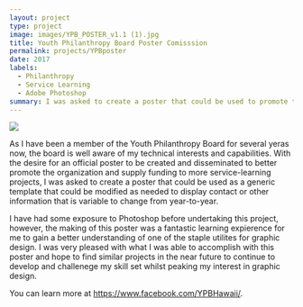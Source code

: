 ```yaml
---
layout: project
type: project
image: images/YPB_POSTER_v1.1 (1).jpg
title: Youth Philanthropy Board Poster Comisssion
permalink: projects/YPBposter
date: 2017
labels:
  - Philanthropy
  - Service Learning
  - Adobe Photoshop
summary: I was asked to create a poster that could be used to promote the Youth Philanthropy Board of Hawaii and its capacity to fund service-based projects across the state.
---
```


<div class="ui small rounded images">
  <img class="ui image" src="{{ site.baseurl }}/imagesimages/YPB_POSTER_v1.1 (1).jpg">
</div>

As I have been a member of the Youth Philanthropy Board for several yeras now, the board is well aware of my technical interests and capabilities. With the desire for an official poster to be created and disseminated to better promote the organization and supply funding to more service-learning projects, I was asked to create a poster that could be used as a generic template that could be modified as needed to display contact or other information that is variable to change from year-to-year. 

I have had some exposure to Photoshop before undertaking this project, however, the making of this poster was a fantastic learning expierence for me to gain a better understanding of one of the staple utilites for graphic design. I was very pleased with what I was able to accomplish with this poster and hope to find similar projects in the near future to continue to develop and challenege my skill set whilst peaking my interest in graphic design.

You can learn more at https://www.facebook.com/YPBHawaii/.



